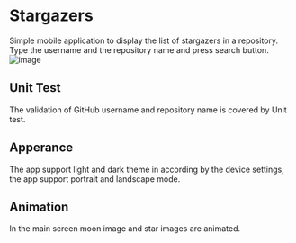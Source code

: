 # Stargazers

Simple mobile application to display the list of stargazers in a repository.
Type the username and the repository name and press search button.
![image](https://user-images.githubusercontent.com/6852409/190659731-03a646d4-2da4-4761-b7c5-3d1581a411cd.png)

## Unit Test
The validation of GitHub username and repository name is covered by Unit test.

## Apperance
The app support light and dark theme in according by the device settings, the app support portrait and landscape mode.

## Animation
In the main screen moon image and star images are animated.

